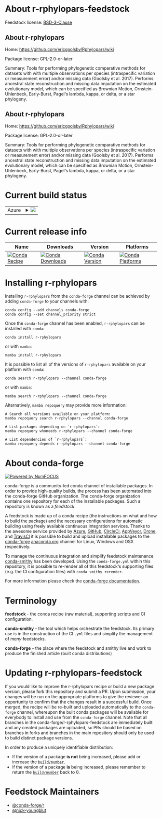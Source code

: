About r-rphylopars-feedstock
============================

Feedstock license: [BSD-3-Clause](https://github.com/conda-forge/r-rphylopars-feedstock/blob/main/LICENSE.txt)


About r-rphylopars
------------------

Home: https://github.com/ericgoolsby/Rphylopars/wiki

Package license: GPL-2.0-or-later

Summary: Tools for performing phylogenetic comparative methods for datasets with with multiple observations per species (intraspecific variation or measurement error) and/or missing data (Goolsby et al. 2017). Performs ancestral state reconstruction and missing data imputation on the estimated evolutionary model, which can be specified as Brownian Motion, Ornstein-Uhlenbeck, Early-Burst, Pagel's lambda, kappa, or delta, or a star phylogeny.

About r-rphylopars
------------------

Home: https://github.com/ericgoolsby/Rphylopars/wiki

Package license: GPL-2.0-or-later

Summary: Tools for performing phylogenetic comparative methods for datasets with with multiple observations per species (intraspecific variation or measurement error) and/or missing data (Goolsby et al. 2017). Performs ancestral state reconstruction and missing data imputation on the estimated evolutionary model, which can be specified as Brownian Motion, Ornstein-Uhlenbeck, Early-Burst, Pagel's lambda, kappa, or delta, or a star phylogeny.

Current build status
====================


<table>
    
  <tr>
    <td>Azure</td>
    <td>
      <details>
        <summary>
          <a href="https://dev.azure.com/conda-forge/feedstock-builds/_build/latest?definitionId=12668&branchName=main">
            <img src="https://dev.azure.com/conda-forge/feedstock-builds/_apis/build/status/r-rphylopars-feedstock?branchName=main">
          </a>
        </summary>
        <table>
          <thead><tr><th>Variant</th><th>Status</th></tr></thead>
          <tbody><tr>
              <td>linux_64_r_base4.2</td>
              <td>
                <a href="https://dev.azure.com/conda-forge/feedstock-builds/_build/latest?definitionId=12668&branchName=main">
                  <img src="https://dev.azure.com/conda-forge/feedstock-builds/_apis/build/status/r-rphylopars-feedstock?branchName=main&jobName=linux&configuration=linux%20linux_64_r_base4.2" alt="variant">
                </a>
              </td>
            </tr><tr>
              <td>linux_64_r_base4.3</td>
              <td>
                <a href="https://dev.azure.com/conda-forge/feedstock-builds/_build/latest?definitionId=12668&branchName=main">
                  <img src="https://dev.azure.com/conda-forge/feedstock-builds/_apis/build/status/r-rphylopars-feedstock?branchName=main&jobName=linux&configuration=linux%20linux_64_r_base4.3" alt="variant">
                </a>
              </td>
            </tr><tr>
              <td>osx_64_r_base4.2</td>
              <td>
                <a href="https://dev.azure.com/conda-forge/feedstock-builds/_build/latest?definitionId=12668&branchName=main">
                  <img src="https://dev.azure.com/conda-forge/feedstock-builds/_apis/build/status/r-rphylopars-feedstock?branchName=main&jobName=osx&configuration=osx%20osx_64_r_base4.2" alt="variant">
                </a>
              </td>
            </tr><tr>
              <td>osx_64_r_base4.3</td>
              <td>
                <a href="https://dev.azure.com/conda-forge/feedstock-builds/_build/latest?definitionId=12668&branchName=main">
                  <img src="https://dev.azure.com/conda-forge/feedstock-builds/_apis/build/status/r-rphylopars-feedstock?branchName=main&jobName=osx&configuration=osx%20osx_64_r_base4.3" alt="variant">
                </a>
              </td>
            </tr>
          </tbody>
        </table>
      </details>
    </td>
  </tr>
</table>

Current release info
====================

| Name | Downloads | Version | Platforms |
| --- | --- | --- | --- |
| [![Conda Recipe](https://img.shields.io/badge/recipe-r--rphylopars-green.svg)](https://anaconda.org/conda-forge/r-rphylopars) | [![Conda Downloads](https://img.shields.io/conda/dn/conda-forge/r-rphylopars.svg)](https://anaconda.org/conda-forge/r-rphylopars) | [![Conda Version](https://img.shields.io/conda/vn/conda-forge/r-rphylopars.svg)](https://anaconda.org/conda-forge/r-rphylopars) | [![Conda Platforms](https://img.shields.io/conda/pn/conda-forge/r-rphylopars.svg)](https://anaconda.org/conda-forge/r-rphylopars) |

Installing r-rphylopars
=======================

Installing `r-rphylopars` from the `conda-forge` channel can be achieved by adding `conda-forge` to your channels with:

```
conda config --add channels conda-forge
conda config --set channel_priority strict
```

Once the `conda-forge` channel has been enabled, `r-rphylopars` can be installed with `conda`:

```
conda install r-rphylopars
```

or with `mamba`:

```
mamba install r-rphylopars
```

It is possible to list all of the versions of `r-rphylopars` available on your platform with `conda`:

```
conda search r-rphylopars --channel conda-forge
```

or with `mamba`:

```
mamba search r-rphylopars --channel conda-forge
```

Alternatively, `mamba repoquery` may provide more information:

```
# Search all versions available on your platform:
mamba repoquery search r-rphylopars --channel conda-forge

# List packages depending on `r-rphylopars`:
mamba repoquery whoneeds r-rphylopars --channel conda-forge

# List dependencies of `r-rphylopars`:
mamba repoquery depends r-rphylopars --channel conda-forge
```


About conda-forge
=================

[![Powered by
NumFOCUS](https://img.shields.io/badge/powered%20by-NumFOCUS-orange.svg?style=flat&colorA=E1523D&colorB=007D8A)](https://numfocus.org)

conda-forge is a community-led conda channel of installable packages.
In order to provide high-quality builds, the process has been automated into the
conda-forge GitHub organization. The conda-forge organization contains one repository
for each of the installable packages. Such a repository is known as a *feedstock*.

A feedstock is made up of a conda recipe (the instructions on what and how to build
the package) and the necessary configurations for automatic building using freely
available continuous integration services. Thanks to the awesome service provided by
[Azure](https://azure.microsoft.com/en-us/services/devops/), [GitHub](https://github.com/),
[CircleCI](https://circleci.com/), [AppVeyor](https://www.appveyor.com/),
[Drone](https://cloud.drone.io/welcome), and [TravisCI](https://travis-ci.com/)
it is possible to build and upload installable packages to the
[conda-forge](https://anaconda.org/conda-forge) [anaconda.org](https://anaconda.org/)
channel for Linux, Windows and OSX respectively.

To manage the continuous integration and simplify feedstock maintenance
[conda-smithy](https://github.com/conda-forge/conda-smithy) has been developed.
Using the ``conda-forge.yml`` within this repository, it is possible to re-render all of
this feedstock's supporting files (e.g. the CI configuration files) with ``conda smithy rerender``.

For more information please check the [conda-forge documentation](https://conda-forge.org/docs/).

Terminology
===========

**feedstock** - the conda recipe (raw material), supporting scripts and CI configuration.

**conda-smithy** - the tool which helps orchestrate the feedstock.
                   Its primary use is in the construction of the CI ``.yml`` files
                   and simplify the management of *many* feedstocks.

**conda-forge** - the place where the feedstock and smithy live and work to
                  produce the finished article (built conda distributions)


Updating r-rphylopars-feedstock
===============================

If you would like to improve the r-rphylopars recipe or build a new
package version, please fork this repository and submit a PR. Upon submission,
your changes will be run on the appropriate platforms to give the reviewer an
opportunity to confirm that the changes result in a successful build. Once
merged, the recipe will be re-built and uploaded automatically to the
`conda-forge` channel, whereupon the built conda packages will be available for
everybody to install and use from the `conda-forge` channel.
Note that all branches in the conda-forge/r-rphylopars-feedstock are
immediately built and any created packages are uploaded, so PRs should be based
on branches in forks and branches in the main repository should only be used to
build distinct package versions.

In order to produce a uniquely identifiable distribution:
 * If the version of a package **is not** being increased, please add or increase
   the [``build/number``](https://docs.conda.io/projects/conda-build/en/latest/resources/define-metadata.html#build-number-and-string).
 * If the version of a package **is** being increased, please remember to return
   the [``build/number``](https://docs.conda.io/projects/conda-build/en/latest/resources/define-metadata.html#build-number-and-string)
   back to 0.

Feedstock Maintainers
=====================

* [@conda-forge/r](https://github.com/conda-forge/r/)
* [@nick-youngblut](https://github.com/nick-youngblut/)

